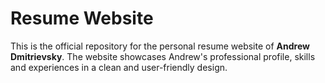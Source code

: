 # Resume Website

This is the official repository for the personal resume website of **Andrew Dmitrievsky**. The website showcases Andrew's professional profile, skills and experiences in a clean and user-friendly design.
